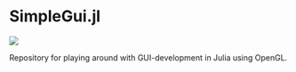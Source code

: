 # SimpleGui.jl

[![](https://img.shields.io/badge/docs-latest-blue.svg)](https://erikbuer.github.io/SimpleGui.jl/stable/)

Repository for playing around with GUI-development in Julia using OpenGL.
